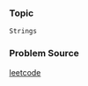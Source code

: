### Topic

    Strings

### Problem Source

[leetcode](https://leetcode.com/problems/reverse-string/#/description)
